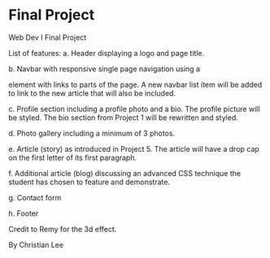 # Final Project
Web Dev I Final Project

List of features:
a.	Header displaying a logo and page title.

b.	Navbar with responsive single page navigation using a <nav> element with links to parts of the page. A new navbar list item will be added to link to the new article that will also be included.
  
c.	Profile section including a profile photo and a bio. The profile picture will be styled. The bio section from Project 1 will be rewritten and styled.

d.	Photo gallery including a minimum of 3 photos. 

e.	Article (story) as introduced in Project 5. The article will have a drop cap on the first letter of its first paragraph.

f.	Additional article (blog) discussing an advanced CSS technique the student has chosen to feature and demonstrate.

g.	Contact form 

h.	Footer 
  
Credit to Remy for the 3d effect.

By Christian Lee
